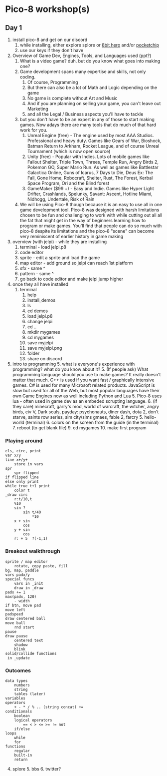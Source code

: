 # Pico-8 workshop(s)

## Day 1
1. install pico-8 and get on our discord
    1. while installing, either explore splore or [8bit hero](https://www.youtube.com/watch?v=M7azf71z0QE) and/or [pocketchip](https://www.youtube.com/watch?v=W3qkdB5bzLY)
    2. use our keys if they don't have
2. Overview of Game Dev, Engines, Tools, and Languages used (ppt?)
    1. What is a video game? duh. but do you know what goes into making one?
    2. Game development spans many expertise and skills, not only coding.
        1. Of course, Programming
        2. But there can also be a lot of Math and Logic depending on the game
        2. No game is complete without Art and Music
        4. And if you are planning on selling your game, you can't leave out Marketing
        5. and all the Legal / Business aspects you'll have to tackle
    3. but you don't have to be an expert in any of those to start making games. Now adays there are many tools that do much of that hard work for you.
        1. Unreal Engine (free) - The engine used by most AAA Studios. Professional and heavy duty. Games like Gears of War, Bioshock, Batman Return to Arkham, Rocket League, and of course Unreal Tournament (which is now open source)
        2. Unity (free) - Popular with Indies. Lots of mobile games like Fallout Shelter, Triple Town, Threes, Temple Run, Angry Birds 2, Pokemon GO, Super Mario Run. As well as games like Battlestar Galactica Online, Guns of Icarus, 7 Days to Die, Deus Ex: The Fall, Gone Home, Robocraft, Shelter, Rust, The Forest, Kerbal Space Program, Ori and the Blind forest
        3. GameMaker ($99 +) - Easy and Indie. Games like Hyper Light Drifter, Crashlands, Spelunky, Savant: Ascent, Hotline Miami, Nidhogg, Undertale, Risk of Rain
    4. We will be using Pico-8 though because it is an easy to use all in one game development tool. Pico-8 was designed with harsh limitations chosen to be fun and challenging to work with while cutting out all all the fat that might get in the way of beginners learning how to program or make games. You'll find that people can do so much with pico-8 despite its limitations and the pico-8 "scene" can become very reminiscent of earlier history in game making
3. overview (with jelpi) - while they are installing
    1. terminal - load jelpi.p8
    2. code editor
    3. sprite - edit a sprite and load the game
    4. map editor - add ground so jelpi can reach 1st platform
    4. sfx - same ^
    5. pattern - same ^
    6. go back to code editor and make jelpi jump higher
4. once they all have installed
    1. terminal
        1. help
        2. install_demos
        3. ls
        4. cd demos
        5. load jelpi.p8
        6. change jelpi 
        7. cd ..
        8. mkdir mygames
        9. cd mygames
        10. save myjelpi
        11. save myjelpi.png
        12. folder
        12. share on discord
5. intro to programming
    5. what is everyone's experience with programming? what do you know about it?
    5. (If people ask) What programming language should you use to make games? It really doesn't matter that much. C++ is used if you want fast / graphically intensive games. C# is used for many Microsoft related products. JavaScript is slow but used for all of the Web, but most popular languages have their own Game Engines now as well including Python and Lua
    5. Pico-8 uses lua - often used in game dev as an embeded scrupting language.
        6. (if they care) minecraft, garry's mod, world of warcraft, the witcher, angry birds, civ V, Dark souls, payday: psychonauts, diner dash, dota 2, don't starve, saints row series, sim city/sims gmaes, fable 2, farcry
    5. hello-world (terminal)
    6. colors on the screen from the guide (in the terminal)
    7. reboot (to get blank file)
    9. cd mygames
    10. make first program
    
### Playing around
```
cls, circ, print
var x/y
line x+/y+
    store in vars 
spr
    spr flipped
if flipped line
else only print
while true t+1 print
    color t
_draw circ 
    r:t/10,t
    %10
    sin ?
        sin t/40
            *10
    x + sin
        cos
    y + sin
        cos
    r: + 5  ?(-1,1)
```

### Breakout walkthrough
```
sprite / map editor
    rotate, copy paste, fill
bg, map, paddle
vars padx/y
special funcs
    vars in _init
    draw in _draw
padx += 1
max(padx, 120)
    - width
if btn, move pad
move left
padspeed
draw centered ball
move ball
    rnd start
pause
draw pause
    centered text
    shadow
    blink
solid/collide functions
 in _update
```


### Outcomes
```
data types
    numbers
    string
    tables (later)
variables
operators
    + - * / % .. (string concat) +=
conditionals
    boolean
    logical operators
        == < > <= >= != not
    if/else
loops
    while
    for
functions
    regular
    built-in
    return
```


4. splore
    5. bbs
    6. twitter?